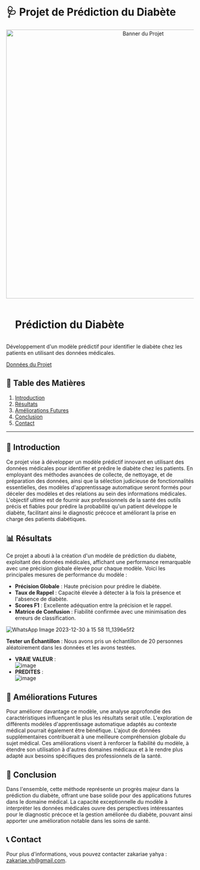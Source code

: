 # 🩺 Projet de Prédiction du Diabète

<div align="center">
  <a href="https://github.com/user-attachments/assets/aa5e1306-d27f-4c99-bf52-5a496fbd4e06">
    <img src="https://github.com/user-attachments/assets/02c4392a-0882-4fc3-a593-738068f451e7" alt="Banner du Projet" width="720">
  </a>
</div>

  
  <div id="user-content-toc">
    <ul>
      <summary><h1 style="display: inline-block;">Prédiction du Diabète</h1></summary>
    </ul>
  </div>

  <p>Développement d'un modèle prédictif pour identifier le diabète chez les patients en utilisant des données médicales.</p>
  <a href="https://www.kaggle.com/datasets/iammustafatz/diabetes-prediction-dataset" target="_blank">Données du Projet</a>
  </div>
</div>

## 📝 Table des Matières

1. [ Introduction ](#introduction)
2. [ Résultats ](#resultats)
3. [ Améliorations Futures ](#ameliorations)
4. [ Conclusion ](#conclusion)
5. [ Contact ](#contact)
<hr>

<a name="introduction"></a>
## 🔬 Introduction

Ce projet vise à développer un modèle prédictif innovant en utilisant des données médicales pour identifier et prédire le diabète chez les patients. En employant des méthodes avancées de collecte, de nettoyage, et de préparation des données, ainsi que la sélection judicieuse de fonctionnalités essentielles, des modèles d'apprentissage automatique seront formés pour déceler des modèles et des relations au sein des informations médicales. L'objectif ultime est de fournir aux professionnels de la santé des outils précis et fiables pour prédire la probabilité qu'un patient développe le diabète, facilitant ainsi le diagnostic précoce et améliorant la prise en charge des patients diabétiques.

<a name="resultats"></a>
## 📊 Résultats

Ce projet a abouti à la création d'un modèle de prédiction du diabète, exploitant des données médicales, affichant une performance remarquable avec une précision globale élevée pour chaque modèle. Voici les principales mesures de performance du modèle :

- **Précision Globale** : Haute précision pour prédire le diabète.
- **Taux de Rappel** : Capacité élevée à détecter à la fois la présence et l'absence de diabète.
- **Scores F1** : Excellente adéquation entre la précision et le rappel.
- **Matrice de Confusion** : Fiabilité confirmée avec une minimisation des erreurs de classification.

![WhatsApp Image 2023-12-30 à 15 58 11_1396e5f2](https://github.com/user-attachments/assets/bcb8de10-eeb6-4678-9c21-f9c2e1127b3e)

**Tester un Échantillon** : Nous avons pris un échantillon de 20 personnes aléatoirement dans les données et les avons testées.

- **VRAIE VALEUR** :  
  ![image](https://github.com/user-attachments/assets/6295ba23-4687-4925-bcff-879bf16c312e)
- **PREDITES** :  
  ![image](https://github.com/user-attachments/assets/d0634494-d6ab-45a3-8b5e-840e7ef44202)

<a name="ameliorations"></a>
## 🚀 Améliorations Futures

Pour améliorer davantage ce modèle, une analyse approfondie des caractéristiques influençant le plus les résultats serait utile. L'exploration de différents modèles d'apprentissage automatique adaptés au contexte médical pourrait également être bénéfique. L'ajout de données supplémentaires contribuerait à une meilleure compréhension globale du sujet médical. Ces améliorations visent à renforcer la fiabilité du modèle, à étendre son utilisation à d'autres domaines médicaux et à le rendre plus adapté aux besoins spécifiques des professionnels de la santé.

<a name="conclusion"></a>
## 🏁 Conclusion

Dans l'ensemble, cette méthode représente un progrès majeur dans la prédiction du diabète, offrant une base solide pour des applications futures dans le domaine médical. La capacité exceptionnelle du modèle à interpréter les données médicales ouvre des perspectives intéressantes pour le diagnostic précoce et la gestion améliorée du diabète, pouvant ainsi apporter une amélioration notable dans les soins de santé.

<a name="contact"></a>
## 📞 Contact

Pour plus d'informations, vous pouvez contacter  zakariae yahya : zakariae.yh@gmail.com.
